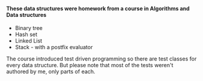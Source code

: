 #### These data structures were homework from a course in Algorithms and Data structures

* Binary tree
* Hash set
* Linked List
* Stack - with a postfix evaluator

The course introduced test driven programming so there are test classes for every data structure. But please note that most of the tests weren't authored by me, only parts of each. 
